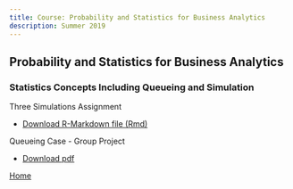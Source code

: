 ```yaml
---
title: Course: Probability and Statistics for Business Analytics
description: Summer 2019
---
```


## Probability and Statistics for Business Analytics
### Statistics Concepts Including Queueing and Simulation

Three Simulations Assignment
- [Download R-Markdown file (Rmd)](ThreeSimulationsAssignment.Rmd)

Queueing Case - Group Project
- [Download pdf](QueueingCaseFinalAssignment.pdf)

[Home](https://cherylngo.github.io/)
